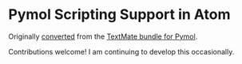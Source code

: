 # Pymol Scripting Support in Atom

Originally [converted](http://atom.io/docs/latest/converting-a-text-mate-bundle) from the [TextMate bundle for Pymol](https://github.com/bbarad/pymol_syntax).

Contributions welcome! I am continuing to develop this occasionally.